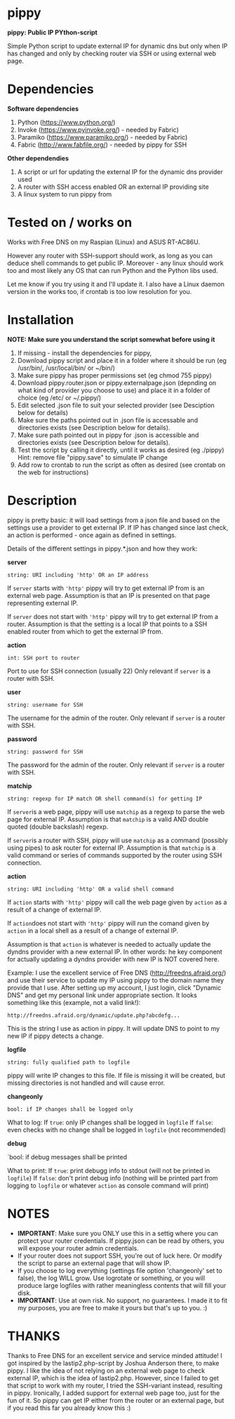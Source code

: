 # pippy

**pippy: Public IP PYthon-script**

Simple Python script to update external IP for dynamic dns but only when IP has changed and only by checking router via SSH or using external web page.

# Dependencies

**Software dependencies**

1.  Python (https://www.python.org/)
2.  Invoke (https://www.pyinvoke.org/) - needed by Fabric)
3.  Paramiko (https://www.paramiko.org/) - needed by Fabric)
4.  Fabric (http://www.fabfile.org/) - needed by pippy for SSH
  
**Other dependendies**

1.  A script or url for updating the external IP for the dynamic dns provider used
2.  A router with SSH access enabled OR an external IP providing site
3.  A linux system to run pippy from 

# Tested on / works on

Works with Free DNS on my Raspian (Linux) and ASUS RT-AC86U. 

However any router with SSH-support should work, as long as you can deduce shell commands to get public IP.
Moreover - any linux should work too and most likely any OS that can run Python and the Python libs used. 

Let me know if you try using it and I'll update it. I also have a Linux daemon version in the works too, if crontab is too low resolution for you.

# Installation
**NOTE: Make sure you understand the script somewhat before using it**

1.  If missing - install the dependencies for pippy, 
2.  Download pippy script and place it in a folder where it should be run (eg /usr/bin/, /usr/local/bin/ or ~/bin/)
3.  Make sure pippy has proper permissions set (eg chmod 755 pippy) 
4.  Download pippy.router.json or pippy.externalpage.json (depnding on what kind of provider you choose to use) and place it in a folder of choice (eg /etc/ or ~/.pippy/) 
5.  Edit selected .json file to suit your selected provider (see Desciption below for details)
6.  Make sure the paths pointed out in .json file is accessable and directories exists (see Description below for details).
7.  Make sure path pointed out in pippy for .json is accessible and directories exists (see Description below for details).
8.  Test the script by calling it directly, until it works as desired (eg ./pippy) Hint: remove file "pippy.save" to simulate IP change
9.  Add row to crontab to run the script as often as desired (see crontab on the web for instructions)

# Description
pippy is pretty basic: it will load settings from a json file and based on the settings use a provider to get external IP. 
If IP has changed since last check, an action is performed - once again as defined in settings.

Details of the different settings in pippy.*.json and how they work:

**server**

`string: URI including 'http' OR an IP address`

If `server` starts with `'http'` pippy will try to get external IP from is an external web page. 
Assumption is that an IP is presented on that page representing external IP.

If `server` does not start with `'http'` pippy will try to get external IP from a router. 
Assumption is that the setting is a local IP that points to a SSH enabled router from which to get the external IP from.

**action**

`int: SSH port to router`

Port to use for SSH connection (usually 22)
Only relevant if `server` is a router with SSH.

**user**

`string: username for SSH`

The username for the admin of the router.
Only relevant if `server` is a router with SSH.

**password**

`string: password for SSH`

The password for the admin of the router.
Only relevant if `server` is a router with SSH.

**matchip**

`string: regexp for IP match OR shell command(s) for getting IP`

If `server`is a web page, pippy will use `matchip` as a regexp to parse the web page for external IP.
Assumption is that `matchip` is a valid AND double quoted (double backslash) regexp.

If `server`is a router with SSH, pippy will use `matchip` as a command (possibly using pipes) to ask router for external IP.
Assumption is that `matchip` is a valid command or series of commands supported by the router using SSH connection.

**action**

`string: URI including 'http' OR a valid shell command`

If `action` starts with `'http'` pippy will call the web page given by `action` as a result of a change of external IP.

If `action`does not start with `'http'` pippy will run the comand given by `action` in a local shell as a result of a change of external IP.

Assumption is that `action` is whatever is needed to actually update the dyndns provider with a new external IP.
In other words: he key component for actually updating a dyndns provider with new IP is NOT covered here. 

Example: I use the excellent service of Free DNS (http://freedns.afraid.org/) and use their service to update my IP using pippy to the domain name they provide that I use.
After setting up my account, I just login, click "Dynamic DNS" and get my personal link under appropriate section. It looks something like this (example, not a valid link!):

`http://freedns.afraid.org/dynamic/update.php?abcdefg...`

This is the string I use as action in pippy. It will update DNS to point to my new IP if pippy detects a change. 

**logfile**

`string: fully qualified path to logfile`

pippy will write IP changes to this file.
If file is missing it will be created, but missing directories is not handled and will cause error.

**changeonly**

`bool: if IP changes shall be logged only` 

What to log: 
If `true`: only IP changes shall be logged in `logfile`
If `false`: even checks with no change shall be logged in `logfile` (not recommended)

**debug**

`bool: if debug messages shall be printed

What to print:
If `true`: print debugg info to stdout (will not be printed in `logfile`)
If `false`: don't print debug info (nothing will be printed part from logging to `logfile` or whatever `action` as console command will print)

# NOTES
*  **IMPORTANT**: Make sure you ONLY use this in a settig where you can protect your router credentials. If pippy.json can be read by others, you will expose your router admin credentials.
*  If your router does not support SSH, you're out of luck here. Or modify the script to parse an external page that will show IP.
*  If you choose to log everything (settings file option 'changeonly' set to false), the log WILL grow. Use logrotate or something, or you will produce large logfiles with rather meaningless contents that will fill your disk.
*  **IMPORTANT**: Use at own risk. No support, no guarantees. I made it to fit my purposes, you are free to make it yours but that's up to you. :)  
  
# THANKS
Thanks to Free DNS for an excellent service and service minded attitude! I got inspired by the lastip2.php-script by Joshua Anderson there, to make pippy. I like the idea of not relying on an external web page to check external IP, which is the idea of lastip2.php. 
However, since I failed to get that script to work with my router, I tried the SSH-variant instead, resulting in pippy. Ironically, I added support for external web page too, just for the fun of it. So pippy can get IP either from the router or an external page, but if you read this far you already know this :)

